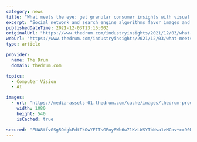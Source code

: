 ```yaml
---
category: news
title: "What meets the eye: get granular consumer insights with visual analytics"
excerpt: "Social network and search engine algorithms favor images and video over plain text, which means visual content receives wider reach and better engagement from users now than ever before."
publishedDateTime: 2021-12-03T13:15:00Z
originalUrl: "https://www.thedrum.com/industryinsights/2021/12/03/what-meets-the-eye-get-granular-consumer-insights-with-visual-analytics"
webUrl: "https://www.thedrum.com/industryinsights/2021/12/03/what-meets-the-eye-get-granular-consumer-insights-with-visual-analytics"
type: article

provider:
  name: The Drum
  domain: thedrum.com

topics:
  - Computer Vision
  - AI

images:
  - url: "https://media-assets-01.thedrum.com/cache/images/thedrum-prod/s3-news-tmp-669632-image_21--default--1080.png"
    width: 1080
    height: 540
    isCached: true

secured: "EUW8tfvGSg5OdgkEdtTkOwYFITsGFoy8Wb6w71KzLWSYTbNsa1vMCov+cx90DzGezLqj1LteBCqpaSS6dC4vo7cAaX2c5eDhaWWIKDqYtJLuL78j0qjBmvAlWGzQpxImo8KakT0Vn+KM6Eq3alRsSQKZoTrSif44rzA10LVdiZVWRfXMVK8O3hPkCTi53MKsWZjJ4tygSy1AxrveZJS0iEUYgJkFn8OrXfnaJvH1rkAQqqLgLUOXoycdyly57hTDAdVGQ1SwTF2G3v6CQUXH3RMmTHM+ylH6aUCOnXBIlNrg00C/aOP8tLraWZ/s9akm56yWKI3FHm+sQRiZPJOLz/0y2Dugo88JIj4oavvTYEo=;SShopWuLpoc9HlUESXSGrA=="
---
```



